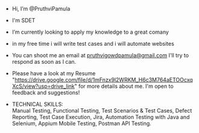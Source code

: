 -  Hi, I’m @PruthviPamula
-  I'm SDET
-  I’m currently looking to apply my knowledge to a great comany 
-  in my free time i will write test cases and i will automate websites
-  You can shoot me an email at pruthvigowdpamula@gmail.com I'll try to respond as soon as I can.
-  Please have a look at my Resume "https://drive.google.com/file/d/1mFnzx9l2WRKM_H6c3M764aETOOcxqXcS/view?usp=drive_link" for more details about me. I'm open to feedback and suggestions!
  
-  TECHNICAL SKILLS:  
Manual Testing,
Functional Testing,
Test Scenarios & Test Cases,
Defect Reporting,
Test Case Execution, Jira,
Automation Testing with Java and
Selenium,
Appium Mobile Testing,
Postman API Testing.

  


<!---
PruthviPamula/PruthviPamula is a ✨ special ✨ repository because its `README.md` (this file) appears on your GitHub profile.
You can click the Preview link to take a look at your changes.
--->
